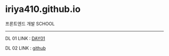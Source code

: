 # iriya410.github.io
프론트엔드 개발 SCHOOL

------
DL 01
LINK : [DAY01](iriya410/githun.io/DL/DAY01/README.md)

DL 02
LINK : [github](iriya410/github.io)
